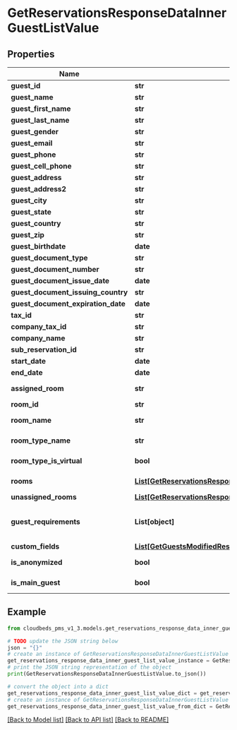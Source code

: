 # GetReservationsResponseDataInnerGuestListValue


## Properties

Name | Type | Description | Notes
------------ | ------------- | ------------- | -------------
**guest_id** | **str** | ID of the guest | [optional] 
**guest_name** | **str** |  | [optional] 
**guest_first_name** | **str** |  | [optional] 
**guest_last_name** | **str** |  | [optional] 
**guest_gender** | **str** |  | [optional] 
**guest_email** | **str** |  | [optional] 
**guest_phone** | **str** |  | [optional] 
**guest_cell_phone** | **str** |  | [optional] 
**guest_address** | **str** |  | [optional] 
**guest_address2** | **str** |  | [optional] 
**guest_city** | **str** |  | [optional] 
**guest_state** | **str** |  | [optional] 
**guest_country** | **str** |  | [optional] 
**guest_zip** | **str** |  | [optional] 
**guest_birthdate** | **date** |  | [optional] 
**guest_document_type** | **str** |  | [optional] 
**guest_document_number** | **str** |  | [optional] 
**guest_document_issue_date** | **date** |  | [optional] 
**guest_document_issuing_country** | **str** |  | [optional] 
**guest_document_expiration_date** | **date** |  | [optional] 
**tax_id** | **str** | Guest&#39;s tax ID | [optional] 
**company_tax_id** | **str** | Guest&#39;s company tax ID | [optional] 
**company_name** | **str** | Guest&#39;s company name | [optional] 
**sub_reservation_id** | **str** |  | [optional] 
**start_date** | **date** |  | [optional] 
**end_date** | **date** |  | [optional] 
**assigned_room** | **str** | Returns true if guest has roomed assigned, false if not | [optional] 
**room_id** | **str** | Room ID where guest is assigned | [optional] 
**room_name** | **str** | Room Name where guest is assigned | [optional] 
**room_type_name** | **str** | Room Name where guest is assigned | [optional] 
**room_type_is_virtual** | **bool** | If room is virtual (true) or physical (false) | [optional] 
**rooms** | [**List[GetReservationsResponseDataInnerGuestListValueRoomsInner]**](GetReservationsResponseDataInnerGuestListValueRoomsInner.md) | List of all rooms that guest is assigned to | [optional] 
**unassigned_rooms** | [**List[GetReservationsResponseDataInnerGuestListValueUnassignedRoomsInner]**](GetReservationsResponseDataInnerGuestListValueUnassignedRoomsInner.md) | List of all unassigned rooms | [optional] 
**guest_requirements** | **List[object]** | Guest requirements data. Only included if &#x60;includeGuestsDetails&#x3D;true&#x60; and &#x60;includeGuestRequirements&#x3D;true&#x60;. | [optional] 
**custom_fields** | [**List[GetGuestsModifiedResponseDataInnerCustomFieldsInner]**](GetGuestsModifiedResponseDataInnerCustomFieldsInner.md) | List of guest custom fields | [optional] 
**is_anonymized** | **bool** | Flag indicating the guest data was removed upon request | [optional] 
**is_main_guest** | **bool** | Flag indicating the guest is the main guest on the reservation | [optional] 

## Example

```python
from cloudbeds_pms_v1_3.models.get_reservations_response_data_inner_guest_list_value import GetReservationsResponseDataInnerGuestListValue

# TODO update the JSON string below
json = "{}"
# create an instance of GetReservationsResponseDataInnerGuestListValue from a JSON string
get_reservations_response_data_inner_guest_list_value_instance = GetReservationsResponseDataInnerGuestListValue.from_json(json)
# print the JSON string representation of the object
print(GetReservationsResponseDataInnerGuestListValue.to_json())

# convert the object into a dict
get_reservations_response_data_inner_guest_list_value_dict = get_reservations_response_data_inner_guest_list_value_instance.to_dict()
# create an instance of GetReservationsResponseDataInnerGuestListValue from a dict
get_reservations_response_data_inner_guest_list_value_from_dict = GetReservationsResponseDataInnerGuestListValue.from_dict(get_reservations_response_data_inner_guest_list_value_dict)
```
[[Back to Model list]](../README.md#documentation-for-models) [[Back to API list]](../README.md#documentation-for-api-endpoints) [[Back to README]](../README.md)



